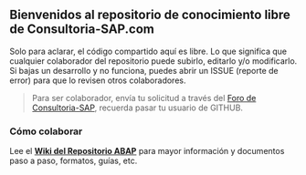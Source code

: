 ## Bienvenidos al repositorio de conocimiento libre de Consultoria-SAP.com

Solo para aclarar, el código compartido aquí es libre. Lo que significa que cualquier colaborador del repositorio puede subirlo, editarlo y/o modificarlo. Si bajas un desarrollo y no funciona, puedes abrir un ISSUE (reporte de error) para que lo revisen otros colaboradores.

>Para ser colaborador, envía tu solicitud a través del [Foro de Consultoria-SAP](https://foros.consultoria-sap.com), recuerda pasar tu usuario de GITHUB.

### Cómo colaborar
Lee el [**Wiki del Repositorio ABAP**](https://github.com/SidVal/ABAP/wiki) para mayor información y documentos paso a paso, formatos, guías, etc.

